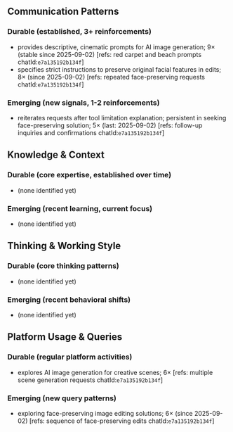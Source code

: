 ## Communication Patterns
### Durable (established, 3+ reinforcements)
- provides descriptive, cinematic prompts for AI image generation; 9× (stable since 2025-09-02) [refs: red carpet and beach prompts chatId:`e7a135192b134f`]
- specifies strict instructions to preserve original facial features in edits; 8× (since 2025-09-02) [refs: repeated face-preserving requests chatId:`e7a135192b134f`]

### Emerging (new signals, 1-2 reinforcements)
- reiterates requests after tool limitation explanation; persistent in seeking face-preserving solution; 5× (last: 2025-09-02) [refs: follow-up inquiries and confirmations chatId:`e7a135192b134f`]

## Knowledge & Context
### Durable (core expertise, established over time)
- (none identified yet)

### Emerging (recent learning, current focus)
- (none identified yet)

## Thinking & Working Style
### Durable (core thinking patterns)
- (none identified yet)

### Emerging (recent behavioral shifts)
- (none identified yet)

## Platform Usage & Queries
### Durable (regular platform activities)
- explores AI image generation for creative scenes; 6× [refs: multiple scene generation requests chatId:`e7a135192b134f`]

### Emerging (new query patterns)
- exploring face-preserving image editing solutions; 6× (since 2025-09-02) [refs: sequence of face-preserving edits chatId:`e7a135192b134f`]